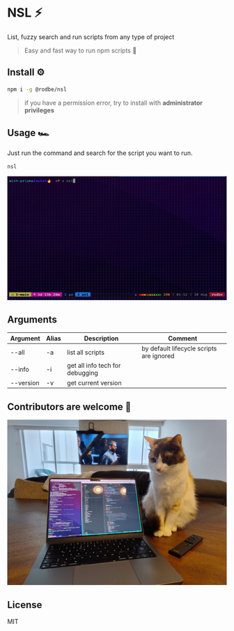 # NSL ⚡️
List, fuzzy search and run scripts from any type of project

> Easy and fast way to run npm scripts  🚀

## Install ⚙️

```bash
npm i -g @rodbe/nsl
```

> if you have a permission error, try to install with **administrator privileges**

## Usage 🏎️

Just run the command and search for the script you want to run.

```bash
nsl
```
![nsl](./assets/preview.gif)

## Arguments

| Argument  | Alias | Description                     | Comment                                  |
|-----------|-------|---------------------------------|------------------------------------------|
| --all     | -a    | list all scripts                | by default lifecycle scripts are ignored |
| --info    | -i    | get all info tech for debugging |                                          |
| --version | -v    | get current version             |                                          |

## Contributors are welcome 👋
![partner](./assets/partner.jpg)


## License

MIT